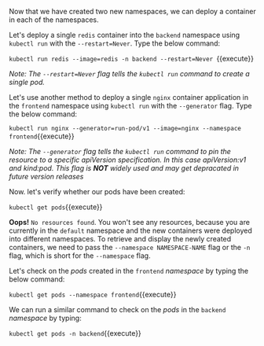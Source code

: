 Now that we have created two new namespaces, we can deploy a container in each of the namespaces.

Let's  deploy a single `redis` container into the `backend` namespace using  `kubectl run` with the `--restart=Never`. Type the below command:

`kubectl run redis --image=redis -n backend --restart=Never `{{execute}}

*Note: The `--restart=Never` flag tells the `kubectl run` command to create a single pod.*

Let's use another method to deploy a single `nginx` container application in the `frontend` namespace using  `kubectl run` with the `--generator` flag. Type the below command:

`kubectl run nginx --generator=run-pod/v1 --image=nginx --namespace frontend`{{execute}}

*Note: The `--generator` flag tells the `kubectl run` command to pin the resource to a specific apiVersion specification. In this case apiVersion:v1 and kind:pod. This flag is **NOT** widely used and may get depracated in future version releases*


Now. let's verify whether our pods have been created:

`kubectl get pods`{{execute}}

**Oops!** `No resources found`. You won't see any resources, because you are currently in the `default` namespace and the new containers were deployed into different namespaces. To retrieve and display the newly created containers, we need to pass the `--namespace NAMESPACE-NAME` flag  or the `-n` flag, which is short for the `--namespace` flag.

Let's check on the *pods* created in the `frontend` *namespace* by typing the below command:

`kubectl get pods --namespace frontend`{{execute}}

We can run a similar command to check on the *pods* in the `backend` *namespace* by typing:

`kubectl get pods -n backend`{{execute}}
